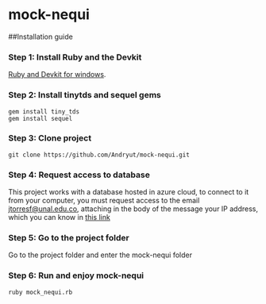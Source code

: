 # mock-nequi
##Installation guide

### Step 1: Install Ruby and the Devkit
[Ruby and Devkit for windows](https://rubyinstaller.org/downloads/).

### Step 2: Install tinytds and sequel gems
```
gem install tiny_tds
gem install sequel
```

### Step 3: Clone project
```
git clone https://github.com/Andryut/mock-nequi.git
```

### Step 4: Request access to database
This project works with a database hosted in azure cloud, to connect to it from your computer, you must request access to the email jtorresf@unal.edu.co, attaching in the body of the message your IP address, which you can know in [this link](http://www.cualesmiip.com/)

### Step 5: Go to the project folder
Go to the project folder and enter the mock-nequi folder

### Step 6: Run and enjoy mock-nequi
```
ruby mock_nequi.rb
```